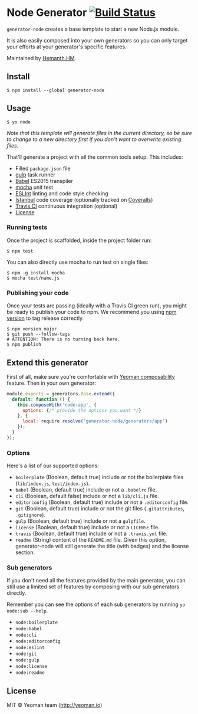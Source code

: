 # Node Generator [![Build Status](https://secure.travis-ci.org/yeoman/generator-node.svg?branch=master)](https://travis-ci.org/yeoman/generator-node)

`generator-node` creates a base template to start a new Node.js module.

It is also easily composed into your own generators so you can only target your efforts at your generator's specific features.

Maintained by [Hemanth.HM](http://github.com/hemanth).


## Install

```
$ npm install --global generator-node
```


## Usage

```
$ yo node
```

*Note that this template will generate files in the current directory, so be sure to change to a new directory first if you don't want to overwrite existing files.*

That'll generate a project with all the common tools setup. This includes:

- Filled `package.json` file
- [gulp](http://gulpjs.com/) task runner
- [Babel](https://babeljs.io/) ES2015 transpiler
- [mocha](http://mochajs.org/) unit test
- [ESLInt](http://eslint.org/) linting and code style checking
- [Istanbul](https://gotwarlost.github.io/istanbul/) code coverage (optionally tracked on [Coveralls](https://coveralls.io/))
- [Travis CI](https://travis-ci.org/) continuous integration (optional)
- [License](https://spdx.org/licenses/)

### Running tests

Once the project is scaffolded, inside the project folder run:

```
$ npm test
```

You can also directly use mocha to run test on single files:

```
$ npm -g install mocha
$ mocha test/name.js
```

### Publishing your code

Once your tests are passing (ideally with a Travis CI green run), you might be ready to publish your code to npm. We recommend you using [npm version](https://docs.npmjs.com/cli/version) to tag release correctly.

```
$ npm version major
$ git push --follow-tags
# ATTENTION: There is no turning back here.
$ npm publish
```

## Extend this generator

First of all, make sure you're comfortable with [Yeoman composability](http://yeoman.io/authoring/composability.html) feature. Then in your own generator:

```js
module.exports = generators.Base.extend({
  default: function () {
    this.composeWith('node:app', {
      options: {/* provide the options you want */}
    }, {
      local: require.resolve('generator-node/generators/app')
    });
  }
});
```

### Options

Here's a list of our supported options:

- `boilerplate` (Boolean, default true) include or not the boilerplate files (`lib/index.js`, `test/index.js`).
- `babel` (Boolean, default true) include or not a `.babelrc` file.
- `cli` (Boolean, default false) include or not a `lib/cli.js` file.
- `editorconfig` (Boolean, default true) include or not a `.editorconfig` file.
- `git` (Boolean, default true) include or not the git files (`.gitattributes`, `.gitignore`).
- `gulp` (Boolean, default true) include or not a `gulpfile`.
- `license` (Boolean, default true) include or not a `LICENSE` file.
- `travis` (Boolean, default true) include or not a `.travis.yml` file.
- `readme` (String) content of the `README.md` file. Given this option, generator-node will still generate the title (with badges) and the license section.

### Sub generators

If you don't need all the features provided by the main generator, you can still use a limited set of features by composing with our sub generators directly.

Remember you can see the options of each sub generators by running `yo node:sub --help`.

- `node:boilerplate`
- `node:babel`
- `node:cli`
- `node:editorconfig`
- `node:eslint`
- `node:git`
- `node:gulp`
- `node:license`
- `node:readme`


## License

MIT © Yeoman team (http://yeoman.io)
